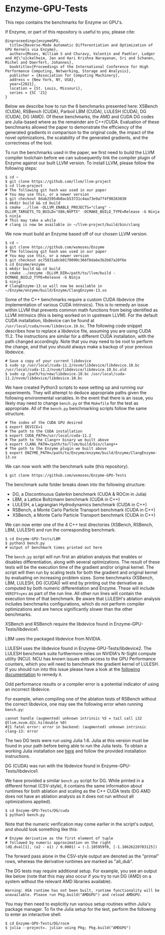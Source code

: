 # Enzyme-GPU-Tests
This repo contains the benchmarks for Enzyme on GPU's.

If Enzyme, or part of this repository is useful to you, please cite:
```
@inproceedings{enzymeGPU,
  title={Reverse-Mode Automatic Differentiation and Optimization of GPU Kernels via Enzyme},
  author={Moses, William S and Churavy, Valentin and Paehler, Ludger and H{\"u}ckelheim, Jan and Hari Krishna Narayanan, Sri and Schanen, Michel and Doerfert, Johannes},
  booktitle={Proceedings of the International Conference for High Performance Computing, Networking, Storage and Analysis},
  publisher = {Association for Computing Machinery},
  address = {New York, NY, USA},
  year={2021},
  location = {St. Louis, Missouri},
  series = {SC '21}
}
```

Below we describe how to run the 6 benchmarks presented here: XSBench (CUDA), RSBench (CUDA), Parboil LBM (CUDA), LULESH (CUDA), DG (CUDA), DG (AMD). Of these benchmarks, the AMD and CUDA DG codes are Julia-based where as the remainder are C++/CUDA. Evaluation of these benchmarks allowed the paper to demonstrate the efficiency of the generated gradients in comparison to the original code, the impact of the novel optimizations, the scalability of the generated gradients, and the correctness of the tool.

To run the benchmarks used in the paper, we first need to build the LLVM compiler toolchain before we can subsequently link the compiler plugin of Enzyme against our built LLVM version. To install LLVM, please follow the following steps:

```
$ cd ~
$ git clone https://github.com/llvm/llvm-project
$ cd llvm-project
# The following git hash was used in our paper
# You may use this, or a newer version
$ git checkout 8dab25954b0acb53731c4aa73e9a7f4f98263030
$ mkdir build && cd build
$ cmake ../llvm -DLLVM_ENABLE_PROJECTS="clang" -DLLVM_TARGETS_TO_BUILD="X86;NVPTX" -DCMAKE_BUILD_TYPE=Release -G Ninja
$ ninja
# This may take a while
# clang is now be available in ~/llvm-project/build/bin/clang
```
We now must build an Enzyme based off of our chosen LLVM version.  

```
$ cd ~
$ git clone https://github.com/wsmoses/Enzyme
# The following git hash was used in our paper
# You may use this, or a newer version
$ git checkout ec75831a8cb0170090c366f8da6e3b2b87a20f6e
$ cd Enzyme/enzyme
$ mkdir build && cd build
$ cmake ../enzyme -DLLVM_DIR=/path/to/llvm/build -DCMAKE_BUILD_TYPE=Release -G Ninja
$ ninja
# ClangEnzyme-13.so will now be available in ~/Enzyme/enzyme/build/Enzyme/ClangEnzyme-13.so
```

Some of the C++ benchmarks require a custom CUDA libdevice (the implementation of various CUDA intrinsics). This is to remedy an issue within LLVM that prevents common math functions from being identified as LLVM intrinsics (this is being worked on in upstream LLVM). For the default CUDA installation, libdevice can be found at `/usr/local/cuda/nvvm/libdevice.10.bc`. The following code snippet describes how to replace a libdevice file, assuming you are using CUDA 11.2. The instructions are similar for a different CUDA installation, with the path changed accordingly. Note that you may need to be root to perform the change, and that you should always make a backup of your previous libdevice.

```
# Save a copy of your current libdevice
$ sudo cp /usr/local/cuda-11.2/nvvm/libdevice/libdevice.10.bc /usr/local/cuda-11.2/nvvm/libdevice/libdevice.10.bc.old
$ sudo cp /path/to/new/libdevice.10.bc /usr/local/cuda-11.2/nvvm/libdevice/libdevice.10.bc
```

We have created Python3 scripts to ease setting up and running our experiments. They will attempt to deduce appropriate paths given the following environmental variables. In the event that there is an issue, you likely may need to change `bench.py` or the `Makefile` for the test as appropriate. All of the `bench.py` benchmarking scripts follow the same structure.

```
# The index of the CUDA GPU desired
$ export DEVICE=1
# The path to the CUDA installation
$ export CUDA_PATH=/usr/local/cuda-11.2
# The path to the Clang++ binary we built above
$ export CLANG_PATH=/path/to/llvm/build/bin/clang++
# The path to the Enzyme plugin we built above
$ export ENZYME_PATH=/path/to/Enzyme/enzyme/build/Enzyme/ClangEnzyme-13.so
```

We can now work with the benchmark suite (this repository).

```
$ git clone https://github.com/wsmoses/Enzyme-GPU-Tests
```

The benchmark suite folder breaks down into the following structure:
* DG, a Discontinuous Galerkin benchmark (CUDA & ROCm in Julia)
* LBM, a Lattice Boltzmann benchmark (CUDA in C++) 
* LULESH, a Lagrangian Hydrodynamics benchmark (CUDA in C++)
* RSBench, a Monte Carlo Particle Transport benchmark (CUDA in C++)
* XSBench, a Monte Carlo Particle Transport benchmark (CUDA in C++)

We can now enter one of the 4 C++ test directories (XSBench, RSBench, LBM, LULESH) and run the corresponding benchmark.

```
$ cd Enzyme-GPU-Tests/LBM
$ python3 bench.py
# output of benchmark times printed out here
```

The `bench.py` script will run first an ablation analysis that enables or disables differentiation, along with several optimizations. The result of these tests will be the execution time of the gradient and/or original kernel. The script will then run by scaling tests for both the gradient and original kernel by evaluating on increasing problem sizes. Some benchmarks (XSBench, LBM, LULESH, DG (CUDA)) will end by printing out the derivative as computed by both numeric differentiation and Enzyme. These will include `VERIFY=yes` as part of the run line. All other run lines will contain the execution time of that benchmark. Be aware that LULESH's ablation analysis includes benchmarks configurations, which do not perform compiler optimizations and are hence significantly slower than the other benchmarks.

XSBench and RSBench require the libdevice found in Enzyme-GPU-Tests/libdevice1.

LBM uses the packaged libdevice from NVIDIA.

LULESH uses the libdevice found in Enzyme-GPU-Tests/libdevice2. The LULESH benchmark suite furthermore relies on NVIDIA's N-Sight compute utility (NCU). NCU has known issues with access to the GPU Performance counters, which you will need to benchmark the gradient kernel of LULESH. If you should run into this issue please have a look at the [following documentation](https://developer.nvidia.com/nvidia-development-tools-solutions-err-nvgpuctrperm-nvprof) to remedy it.

Odd performance results or a compiler error is a potential indicator of using an incorrect libdevice.

For example, when compiling one of the ablation tests of RSBench without the correct libdevice, one may see the following error when running `bench.py`: 
```
cannot handle (augmented) unknown intrinsic %5 = tail call i32 @llvm.nvvm.d2i.hi(double %0)
#21 fatal error: error in backend: (augmented) unknown intrinsic
clang-13: error
```

The two DG tests were run using Julia 1.6. Julia at this version must be found in your path before being able to run the Julia tests. To obtain a working Julia installation see [here](https://julialang.org/downloads/) and follow the provided installation instructions.

DG (CUDA) was run with the libdevice found in Enzyme-GPU-Tests/libdevice1.

We have provided a similar `bench.py` script for DG. While printed in a different format (CSV-style), it contains the same information about runtimes for both ablation and scaling as the C++ CUDA tests (DG AMD does not have an ablation analysis as it does not run without all optimizations applied).

```
$ cd Enzyme-GPU-Tests/DG/cuda
$ python3 bench.py
```

Note that the numeric verification may come earlier in the script's output, and should look something like this: 
```
# Enzyme derivative as the first element of tuple
# followed by numeric approximation on the right
(dQ.dval[1], (o2 - o1) / 0.0001) = (-1.105959f0, [-1.10626220703125])
```

The forward pass alone in the CSV-style output are denoted as the "primal" rows, whereas the derivative runtimes are marked as "all_dub".

The DG tests may require additional setup. For example, you see an output like below (note that this may also occur if you try to run DG (AMD) on a system without the relevant AMD libraries available). 
```
Warning: HSA runtime has not been built, runtime functionality will be unavailable. Please run Pkg.build("AMDGPU") and reload AMDGPU.
```

You may then need to explicitly run various setup routines within Julia's package manager. To fix the Julia setup for the test, perform the following to enter an interactive shell.

```
$ cd Enzyme-GPU-Tests/DG/rocm
$ julia --project=. julia> using Pkg; Pkg.build("AMDGPU")
```

